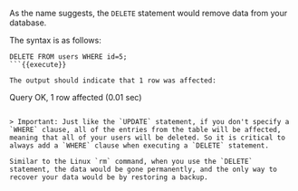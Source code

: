 As the name suggests, the `DELETE` statement would remove data from your database.

The syntax is as follows:

```
DELETE FROM users WHERE id=5;
```{{execute}}

The output should indicate that 1 row was affected:

```
Query OK, 1 row affected (0.01 sec)
```

> Important: Just like the `UPDATE` statement, if you don't specify a `WHERE` clause, all of the entries from the table will be affected, meaning that all of your users will be deleted. So it is critical to always add a `WHERE` clause when executing a `DELETE` statement.

Similar to the Linux `rm` command, when you use the `DELETE` statement, the data would be gone permanently, and the only way to recover your data would be by restoring a backup.